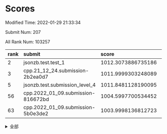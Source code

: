 # Scores

Modified Time: 2022-01-29 21:33:34

Submit Num: 207

All Rank Num: 103257

| rank |               submit               |       score        |       sigma        | pk_num |
| :--- | :--------------------------------- | :----------------- | :----------------- | :----- |
| 2    | jsonzb.test.test_1                 | 1012.3073886735186 | 0.8016912221339645 | 1990   |
| 3    | cpp.21_12_24.submission-2b2ea0d7   | 1011.9999303248089 | 0.7940129515286238 | 1990   |
| 5    | jsonzb.test.submission_level_4     | 1011.8481128190095 | 0.7932128488716818 | 1994   |
| 56   | cpp.2022_01_09.submission-816672bd | 1004.5997700534452 | 0.7252074149330365 | 1995   |
| 63   | cpp.2022_01_09.submission-5b0e3de2 | 1003.9998136812723 | 0.7058591951955868 | 1999   |


<details>
<summary>全部</summary>

| rank |                 submit                 |       score        |       sigma        | pk_num |
| :--- | :------------------------------------- | :----------------- | :----------------- | :----- |
| 1    | gobigger.level_3.submission_level_3_49 | 1012.4199157639812 | 0.7819141208563511 | 1993   |
| 2    | jsonzb.test.test_1                     | 1012.3073886735186 | 0.8016912221339645 | 1990   |
| 3    | cpp.21_12_24.submission-2b2ea0d7       | 1011.9999303248089 | 0.7940129515286238 | 1990   |
| 4    | gobigger.level_3.submission_level_3_0  | 1011.8777181615762 | 0.7924367110886339 | 1993   |
| 5    | jsonzb.test.submission_level_4         | 1011.8481128190095 | 0.7932128488716818 | 1994   |
| 6    | gobigger.level_3.submission_level_3_24 | 1011.6232763147166 | 0.8003228594469132 | 1993   |
| 7    | gobigger.level_3.submission_level_3_41 | 1011.5367528909557 | 0.7681397304775172 | 1992   |
| 8    | gobigger.level_3.submission_level_3_42 | 1011.3873758752994 | 0.7703166577410886 | 1996   |
| 9    | gobigger.level_3.submission_level_3_46 | 1011.1657235202908 | 0.7908808842740899 | 2000   |
| 10   | gobigger.level_3.submission_level_3_43 | 1011.1543298080093 | 0.7482078813658343 | 1997   |
| 11   | gobigger.level_3.submission_level_3_8  | 1011.1536291225719 | 0.7854432337847999 | 1990   |
| 12   | gobigger.level_3.submission_level_3_9  | 1011.0789504598093 | 0.7764276412467281 | 1999   |
| 13   | gobigger.level_3.submission_level_3_18 | 1010.9642888864512 | 0.7525244067342134 | 2000   |
| 14   | gobigger.level_3.submission_level_3_22 | 1010.8239523616024 | 0.7652024468407858 | 1996   |
| 15   | gobigger.level_3.submission_level_3_35 | 1010.7351378039459 | 0.7642297877329095 | 1997   |
| 16   | gobigger.level_3.submission_level_3_40 | 1010.618093190424  | 0.7629654645837297 | 1997   |
| 17   | gobigger.level_3.submission_level_3_23 | 1010.6111987749497 | 0.7650782260755006 | 1996   |
| 18   | gobigger.level_3.submission_level_3_7  | 1010.5574252917954 | 0.7702529423290692 | 1995   |
| 19   | gobigger.level_3.submission_level_3_37 | 1010.53309380305   | 0.776897138530334  | 1994   |
| 20   | gobigger.level_3.submission_level_3_13 | 1010.502716065469  | 0.763043202424863  | 1994   |
| 21   | gobigger.level_3.submission_level_3_10 | 1010.477275311304  | 0.7632512743218797 | 1998   |
| 22   | gobigger.level_3.submission_level_3_27 | 1010.2179099132809 | 0.7495033043079516 | 1988   |
| 23   | gobigger.level_3.submission_level_3_45 | 1010.2069698056582 | 0.7458797839414396 | 1997   |
| 24   | gobigger.level_3.submission_level_3_34 | 1010.2013760294269 | 0.7553954390391113 | 1993   |
| 25   | gobigger.level_3.submission_level_3_26 | 1010.1777109596201 | 0.7721572034054407 | 1994   |
| 26   | gobigger.level_3.submission_level_3_29 | 1010.1707993003579 | 0.7711862190852407 | 1996   |
| 27   | gobigger.level_3.submission_level_3_12 | 1010.0983070687757 | 0.7676449308659036 | 1995   |
| 28   | gobigger.level_3.submission_level_3_4  | 1010.0595489226797 | 0.7742425907709459 | 1999   |
| 29   | gobigger.level_3.submission_level_3_39 | 1010.0306029443514 | 0.7718883444429258 | 1997   |
| 30   | gobigger.level_3.submission_level_3_2  | 1010.0236656717155 | 0.7358428561494198 | 1996   |
| 31   | gobigger.level_3.submission_level_3_1  | 1009.9990984882105 | 0.7581645650480092 | 1998   |
| 32   | gobigger.level_3.submission_level_3_38 | 1009.9538525148985 | 0.7330836073784134 | 1992   |
| 33   | gobigger.level_3.submission_level_3_5  | 1009.8427402747541 | 0.7692841561270576 | 1994   |
| 34   | gobigger.level_3.submission_level_3_3  | 1009.8203567932133 | 0.7751041011669101 | 1991   |
| 35   | gobigger.level_3.submission_level_3_32 | 1009.7743030362153 | 0.7421870342064089 | 1993   |
| 36   | gobigger.level_3.submission_level_3_48 | 1009.7178963646248 | 0.7524206511771002 | 1998   |
| 37   | gobigger.level_3.submission_level_3_21 | 1009.7172203778224 | 0.7503123180870038 | 1997   |
| 38   | gobigger.level_3.submission_level_3_16 | 1009.5215495251781 | 0.729632191819497  | 1997   |
| 39   | gobigger.level_3.submission_level_3_30 | 1009.4592118813243 | 0.7487972594628347 | 1989   |
| 40   | gobigger.level_3.submission_level_3_44 | 1009.4011929549491 | 0.7335028763501924 | 1996   |
| 41   | gobigger.level_3.submission_level_3_31 | 1009.3892864375293 | 0.751761655560141  | 1994   |
| 42   | gobigger.level_3.submission_level_3_14 | 1009.3427232552198 | 0.7703777222071602 | 1999   |
| 43   | gobigger.level_3.submission_level_3_6  | 1009.2785218506222 | 0.7488159999430701 | 1995   |
| 44   | gobigger.level_3.submission_level_3_28 | 1009.2546153522134 | 0.7554823477963036 | 2002   |
| 45   | gobigger.level_3.submission_level_3_19 | 1009.1992360128335 | 0.7498373915664216 | 1999   |
| 46   | gobigger.level_3.submission_level_3_20 | 1009.1576769280371 | 0.7576483730322249 | 1997   |
| 47   | gobigger.level_3.submission_level_3_36 | 1009.1570903795906 | 0.7333914342884795 | 1994   |
| 48   | gobigger.level_3.submission_level_3_25 | 1009.0754082894886 | 0.7640829325156544 | 1991   |
| 49   | gobigger.level_3.submission_level_3_11 | 1008.8159088692784 | 0.7414969443811192 | 1995   |
| 50   | gobigger.level_3.submission_level_3_33 | 1008.7043320638227 | 0.7482396009809708 | 1997   |
| 51   | gobigger.level_3.submission_level_3_47 | 1008.6068177089761 | 0.7786189989232817 | 2000   |
| 52   | gobigger.level_3.submission_level_3_15 | 1008.5510616307807 | 0.7394531516584827 | 1996   |
| 53   | gobigger.level_3.submission_level_3_17 | 1007.3968688517012 | 0.7439131237810456 | 1996   |
| 54   | gobigger.level_1.submission_level_1_15 | 1005.1272779631669 | 0.7112886749672779 | 1993   |
| 55   | gobigger.level_1.submission_level_1_21 | 1004.8988234882509 | 0.7281287059984063 | 1996   |
| 56   | cpp.2022_01_09.submission-816672bd     | 1004.5997700534452 | 0.7252074149330365 | 1995   |
| 57   | gobigger.level_1.submission_level_1_25 | 1004.5636185042794 | 0.7224919993403028 | 1991   |
| 58   | gobigger.level_1.submission_level_1_48 | 1004.432003290388  | 0.7198087207884051 | 1992   |
| 59   | gobigger.level_1.submission_level_1_44 | 1004.4060772068675 | 0.7301571560125741 | 1996   |
| 60   | gobigger.level_1.submission_level_1_6  | 1004.3520349924307 | 0.7175483543077383 | 1995   |
| 61   | gobigger.level_1.submission_level_1_33 | 1004.1272885180279 | 0.7374507134668118 | 1990   |
| 62   | gobigger.level_1.submission_level_1_20 | 1004.1057402132964 | 0.7231658625877044 | 1994   |
| 63   | cpp.2022_01_09.submission-5b0e3de2     | 1003.9998136812723 | 0.7058591951955868 | 1999   |
| 64   | gobigger.level_1.submission_level_1_19 | 1003.9308930215169 | 0.7203453430911694 | 1993   |
| 65   | gobigger.level_1.submission_level_1_5  | 1003.9292608537983 | 0.7295864123148528 | 1995   |
| 66   | gobigger.level_1.submission_level_1_42 | 1003.9010864198181 | 0.7171922780418815 | 1998   |
| 67   | gobigger.level_1.submission_level_1_27 | 1003.843068591848  | 0.7365806479487099 | 1995   |
| 68   | gobigger.level_1.submission_level_1_23 | 1003.7129384382404 | 0.7006131389584785 | 1991   |
| 69   | gobigger.level_1.submission_level_1_49 | 1003.7096336638176 | 0.7309127548618797 | 1994   |
| 70   | gobigger.level_1.submission_level_1_9  | 1003.6416540830623 | 0.7254724916942786 | 2003   |
| 71   | gobigger.level_1.submission_level_1_46 | 1003.5712873964069 | 0.7186361690550138 | 1992   |
| 72   | gobigger.level_1.submission_level_1_40 | 1003.5494886562568 | 0.708124484111757  | 1995   |
| 73   | gobigger.level_1.submission_level_1_29 | 1003.4429971276736 | 0.711523747642984  | 1997   |
| 74   | gobigger.level_1.submission_level_1_35 | 1003.4052770638375 | 0.7198094065911682 | 1997   |
| 75   | gobigger.level_1.submission_level_1_11 | 1003.4024319335365 | 0.7021767562154897 | 1995   |
| 76   | gobigger.level_1.submission_level_1_4  | 1003.2513969564483 | 0.7137156732088006 | 1997   |
| 77   | gobigger.level_1.submission_level_1_28 | 1003.2508663100709 | 0.7237224690132076 | 1999   |
| 78   | gobigger.level_1.submission_level_1_1  | 1003.1568462896048 | 0.7091777452144503 | 1997   |
| 79   | gobigger.level_1.submission_level_1_14 | 1003.1354302477752 | 0.7143366005020686 | 1996   |
| 80   | gobigger.level_1.submission_level_1_2  | 1003.093907945697  | 0.7190955709724974 | 1996   |
| 81   | gobigger.level_1.submission_level_1_12 | 1003.0397650037601 | 0.7318635665339599 | 1992   |
| 82   | gobigger.level_1.submission_level_1_37 | 1003.0093324387124 | 0.722540435566376  | 1996   |
| 83   | gobigger.level_1.submission_level_1_24 | 1002.996871757126  | 0.7051038037341528 | 1999   |
| 84   | gobigger.level_1.submission_level_1_32 | 1002.8945516036993 | 0.7114291385075401 | 1990   |
| 85   | gobigger.level_1.submission_level_1_36 | 1002.835449431686  | 0.7146669274792489 | 1993   |
| 86   | gobigger.level_1.submission_level_1_41 | 1002.8317286163788 | 0.7102237811676223 | 1996   |
| 87   | gobigger.level_1.submission_level_1_30 | 1002.8098472659033 | 0.7176471261749968 | 1997   |
| 88   | gobigger.level_1.submission_level_1_38 | 1002.80826415189   | 0.7162699786195953 | 1997   |
| 89   | gobigger.level_1.submission_level_1_0  | 1002.7607046016469 | 0.7096974811381114 | 1992   |
| 90   | gobigger.level_1.submission_level_1_22 | 1002.7244044641075 | 0.7090294737609923 | 1994   |
| 91   | gobigger.level_1.submission_level_1_26 | 1002.6724021553929 | 0.7174874831848148 | 1992   |
| 92   | gobigger.level_1.submission_level_1_43 | 1002.6035352536128 | 0.7083576571264055 | 1996   |
| 93   | gobigger.level_1.submission_level_1_13 | 1002.5844940306562 | 0.705712587241441  | 1992   |
| 94   | gobigger.level_1.submission_level_1_34 | 1002.5331285073422 | 0.7143476995743302 | 1986   |
| 95   | gobigger.level_1.submission_level_1_17 | 1002.5186049619241 | 0.7187137411545177 | 1989   |
| 96   | gobigger.level_1.submission_level_1_47 | 1002.51658349245   | 0.7053732168328759 | 1996   |
| 97   | gobigger.level_1.submission_level_1_45 | 1002.5116988044211 | 0.7127515120117945 | 1989   |
| 98   | gobigger.level_1.submission_level_1_7  | 1002.3739656020089 | 0.7146943535135789 | 1991   |
| 99   | gobigger.level_1.submission_level_1_16 | 1002.3726634558155 | 0.7162955566809545 | 2003   |
| 100  | gobigger.level_1.submission_level_1_8  | 1002.1518101623028 | 0.7082797857952873 | 1994   |
| 101  | gobigger.level_1.submission_level_1_18 | 1002.1310126203365 | 0.7329937463364798 | 1994   |
| 102  | gobigger.level_1.submission_level_1_39 | 1001.9840367129481 | 0.7173870064362086 | 1999   |
| 103  | gobigger.level_1.submission_level_1_3  | 1001.9021836478979 | 0.7082743245214475 | 1998   |
| 104  | gobigger.level_1.submission_level_1_10 | 1001.7451863711217 | 0.7164171332298771 | 1995   |
| 105  | gobigger.level_1.submission_level_1_31 | 1000.2607578560703 | 0.723380326127274  | 1995   |
| 106  | gobigger.random.submission_random_49   | 997.7258587575972  | 0.7098010265750427 | 2000   |
| 107  | gobigger.random.submission_random_19   | 997.4278018384815  | 0.709816825814071  | 1992   |
| 108  | gobigger.random.submission_random_15   | 997.3549468640371  | 0.6996422237648726 | 2000   |
| 109  | gobigger.random.submission_random_29   | 997.1797163110767  | 0.7104822271150992 | 1996   |
| 110  | gobigger.random.submission_random_44   | 997.0660938848122  | 0.7111609658537906 | 1999   |
| 111  | gobigger.random.submission_random_34   | 997.0584753128443  | 0.7111996598303352 | 1992   |
| 112  | gobigger.random.submission_random_33   | 996.571937240326   | 0.7077295210979634 | 1998   |
| 113  | gobigger.random.submission_random_38   | 996.5716623326825  | 0.7159726217709225 | 1994   |
| 114  | gobigger.random.submission_random_35   | 996.5156120469367  | 0.7147452797558118 | 2001   |
| 115  | gobigger.random.submission_random_36   | 996.4585213201063  | 0.6998959434772508 | 1998   |
| 116  | gobigger.random.submission_random_31   | 996.4441989809632  | 0.706733418936621  | 1998   |
| 117  | gobigger.random.submission_random_39   | 996.3453123896965  | 0.7092340583031257 | 1993   |
| 118  | gobigger.random.submission_random_3    | 996.3428131777155  | 0.6981749353367972 | 1995   |
| 119  | gobigger.random.submission_random_10   | 996.3405498316602  | 0.7076988887448312 | 1999   |
| 120  | gobigger.random.submission_random_0    | 996.1494724018202  | 0.7183745111775923 | 1993   |
| 121  | gobigger.random.submission_random_47   | 996.1464796562115  | 0.7060738408455175 | 1996   |
| 122  | gobigger.random.submission_random_43   | 996.1351244082178  | 0.7073772614172629 | 1990   |
| 123  | gobigger.random.submission_random_23   | 996.0375765351729  | 0.7112959246590084 | 2003   |
| 124  | gobigger.random.submission_random_30   | 996.0341889147287  | 0.709928789657548  | 1996   |
| 125  | gobigger.random.submission_random_28   | 995.924222089399   | 0.6998715864562611 | 1997   |
| 126  | gobigger.random.submission_random_7    | 995.899067903646   | 0.7086633592167034 | 1996   |
| 127  | gobigger.random.submission_random_4    | 995.8911303795829  | 0.7098267352045683 | 1994   |
| 128  | gobigger.random.submission_random_22   | 995.8892491392619  | 0.7092575619419923 | 1996   |
| 129  | gobigger.random.submission_random_11   | 995.8009003152409  | 0.7185142400859701 | 1995   |
| 130  | gobigger.random.submission_random_18   | 995.8008908044634  | 0.6992430082334848 | 1993   |
| 131  | gobigger.random.submission_random_37   | 995.7972981851462  | 0.6975337674720065 | 1999   |
| 132  | gobigger.random.submission_random_45   | 995.780128147488   | 0.7088996524733382 | 2001   |
| 133  | gobigger.random.submission_random_16   | 995.7377170380018  | 0.7038860672202932 | 1996   |
| 134  | gobigger.random.submission_random_27   | 995.664388858692   | 0.7013968373865441 | 1995   |
| 135  | gobigger.random.submission_random_40   | 995.6615229268494  | 0.7031217406752781 | 1994   |
| 136  | gobigger.random.submission_random_24   | 995.6108152858465  | 0.7021886103761233 | 1995   |
| 137  | gobigger.random.submission_random_6    | 995.5960283068217  | 0.7168987975154714 | 1990   |
| 138  | gobigger.random.submission_random_2    | 995.5930621558432  | 0.7006811616145401 | 1995   |
| 139  | gobigger.random.submission_random_17   | 995.5762651952036  | 0.7155363908603455 | 1994   |
| 140  | gobigger.random.submission_random_1    | 995.5129114442548  | 0.7225643228328562 | 1996   |
| 141  | gobigger.random.submission_random_9    | 995.470118032407   | 0.7100336912784972 | 1999   |
| 142  | gobigger.random.submission_random_20   | 995.467763498856   | 0.7184828596937164 | 1997   |
| 143  | gobigger.random.submission_random_14   | 995.4660844078115  | 0.7175118394227041 | 1995   |
| 144  | gobigger.random.submission_random_25   | 995.4644995262018  | 0.7085823966691958 | 1994   |
| 145  | gobigger.random.submission_random_48   | 995.4542262837358  | 0.7217935602571853 | 1997   |
| 146  | gobigger.random.submission_random_21   | 995.4525741188548  | 0.7050459154786688 | 1993   |
| 147  | gobigger.random.submission_random_13   | 995.4397247322362  | 0.7406352428061058 | 1992   |
| 148  | gobigger.random.submission_random_32   | 995.3189588747789  | 0.7203938214090813 | 1999   |
| 149  | gobigger.random.submission_random_5    | 995.3011163983938  | 0.7165535489968953 | 1997   |
| 150  | gobigger.random.submission_random_41   | 995.2751893929131  | 0.7319662368591897 | 1994   |
| 151  | gobigger.random.submission_random_12   | 995.2608391044587  | 0.7222480595194615 | 1997   |
| 152  | gobigger.random.submission_random_46   | 995.2480612886643  | 0.6950028912609466 | 1989   |
| 153  | gobigger.random.submission_random_26   | 995.1267953231771  | 0.7078778064313407 | 1993   |
| 154  | gobigger.random.submission_random_42   | 994.6876235449959  | 0.7098930987615674 | 1994   |
| 155  | gobigger.random.submission_random_8    | 994.6781503444441  | 0.7170796695466494 | 1996   |
| 156  | gobigger.level_2.submission_level_2_40 | 993.8014795375059  | 0.7410717502072044 | 1996   |
| 157  | gobigger.level_2.submission_level_2_9  | 993.7893340612868  | 0.7149826664969274 | 1991   |
| 158  | gobigger.level_2.submission_level_2_19 | 993.4876097033815  | 0.7323991588833939 | 1996   |
| 159  | gobigger.level_2.submission_level_2_36 | 993.1991973726408  | 0.738796735048374  | 1996   |
| 160  | gobigger.level_2.submission_level_2_11 | 993.1338731336263  | 0.7290845370644043 | 1992   |
| 161  | gobigger.level_2.submission_level_2_29 | 993.1050604773177  | 0.7458121382206845 | 1997   |
| 162  | gobigger.level_2.submission_level_2_0  | 993.072278242865   | 0.7407896528198001 | 1996   |
| 163  | gobigger.level_2.submission_level_2_15 | 993.017679381879   | 0.7286061355488405 | 1993   |
| 164  | gobigger.level_2.submission_level_2_12 | 992.9032212384774  | 0.7314104475492089 | 1991   |
| 165  | gobigger.level_2.submission_level_2_42 | 992.8603750584199  | 0.729975330322936  | 2001   |
| 166  | gobigger.level_2.submission_level_2_25 | 992.8092202854981  | 0.7351895664032717 | 1993   |
| 167  | gobigger.level_2.submission_level_2_10 | 992.7904738241253  | 0.7363230482084019 | 1993   |
| 168  | gobigger.level_2.submission_level_2_37 | 992.7783493859318  | 0.7271163945117403 | 1998   |
| 169  | gobigger.level_2.submission_level_2_46 | 992.7728948314714  | 0.7379125713843822 | 1996   |
| 170  | gobigger.level_2.submission_level_2_27 | 992.6359535365806  | 0.7502053564109977 | 1995   |
| 171  | gobigger.level_2.submission_level_2_13 | 992.6346491131205  | 0.7290410470009872 | 2001   |
| 172  | gobigger.level_2.submission_level_2_4  | 992.4492727702639  | 0.7404917300945311 | 1996   |
| 173  | gobigger.level_2.submission_level_2_17 | 992.4476913097603  | 0.7204010887774209 | 1998   |
| 174  | gobigger.level_2.submission_level_2_8  | 992.337968705057   | 0.7521433822655376 | 1990   |
| 175  | gobigger.level_2.submission_level_2_47 | 992.2767532410048  | 0.7374523995356903 | 1994   |
| 176  | gobigger.level_2.submission_level_2_23 | 992.2746624989642  | 0.7425979593737688 | 1999   |
| 177  | gobigger.level_2.submission_level_2_39 | 992.208577152824   | 0.7567216592224576 | 2002   |
| 178  | gobigger.level_2.submission_level_2_30 | 992.1013537385817  | 0.7274397230200667 | 1999   |
| 179  | gobigger.level_2.submission_level_2_24 | 992.0750661437435  | 0.7493921463269663 | 1994   |
| 180  | gobigger.level_2.submission_level_2_18 | 992.0199357811541  | 0.7472918557166758 | 1986   |
| 181  | gobigger.level_2.submission_level_2_41 | 991.9805661329837  | 0.7464083587202642 | 1995   |
| 182  | gobigger.level_2.submission_level_2_2  | 991.9231101559385  | 0.7493502446096468 | 2000   |
| 183  | gobigger.level_2.submission_level_2_5  | 991.8687200801193  | 0.7347935052628409 | 1997   |
| 184  | gobigger.level_2.submission_level_2_49 | 991.6835465461243  | 0.754218777785118  | 1995   |
| 185  | gobigger.level_2.submission_level_2_38 | 991.6742201525536  | 0.7460377873720369 | 1994   |
| 186  | gobigger.level_2.submission_level_2_14 | 991.6255239607832  | 0.7624920967894501 | 1999   |
| 187  | gobigger.level_2.submission_level_2_31 | 991.5842501562937  | 0.7523085705705505 | 1994   |
| 188  | gobigger.level_2.submission_level_2_43 | 991.4973517559282  | 0.76099420611063   | 1995   |
| 189  | gobigger.level_2.submission_level_2_3  | 991.4209475699661  | 0.755698050112717  | 1995   |
| 190  | gobigger.level_2.submission_level_2_22 | 991.4133648270705  | 0.7583999015163995 | 1995   |
| 191  | gobigger.level_2.submission_level_2_48 | 991.409890615702   | 0.7513848437268781 | 1989   |
| 192  | gobigger.level_2.submission_level_2_33 | 991.3430289587885  | 0.7514618455075702 | 2001   |
| 193  | gobigger.level_2.submission_level_2_20 | 991.3317808247714  | 0.7422638700672104 | 1991   |
| 194  | gobigger.level_2.submission_level_2_6  | 991.2640506316957  | 0.7842921653748168 | 1997   |
| 195  | gobigger.level_2.submission_level_2_21 | 991.1897384234043  | 0.75076242179344   | 1998   |
| 196  | gobigger.level_2.submission_level_2_44 | 991.1778008400406  | 0.7595283687994473 | 1994   |
| 197  | gobigger.level_2.submission_level_2_32 | 991.1377003812245  | 0.7569624124497732 | 1990   |
| 198  | gobigger.level_2.submission_level_2_26 | 991.0854059918076  | 0.737398619768715  | 1999   |
| 199  | gobigger.level_2.submission_level_2_16 | 991.0699429886969  | 0.738974296851246  | 1995   |
| 200  | gobigger.level_2.submission_level_2_1  | 990.990378526948   | 0.7356241181270143 | 1998   |
| 201  | gobigger.level_2.submission_level_2_45 | 990.8433330377094  | 0.7413324858988025 | 2001   |
| 202  | gobigger.level_2.submission_level_2_34 | 990.7026787047951  | 0.7807691060872891 | 2000   |
| 203  | gobigger.level_2.submission_level_2_7  | 990.6021235783973  | 0.7558494561841753 | 1998   |
| 204  | gobigger.level_2.submission_level_2_35 | 990.2288383126397  | 0.7575345222580735 | 1995   |
| 205  | gobigger.level_2.submission_level_2_28 | 990.1449811528806  | 0.7647839768874676 | 1993   |
| 206  | gobigger.none.submission_none_1        | 976.4594976524337  | 1.368355214787543  | 1996   |
| 207  | gobigger.none.submission_none_0        | 975.8723050239101  | 1.5382039838590809 | 1994   |

</details>